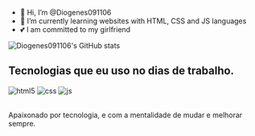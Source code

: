 - 👋 Hi, I’m @Diogenes091106
- 🌱 I’m currently learning websites with HTML, CSS and JS languages 
- 💕 I am committed to my girlfriend
  
![Diogenes091106's GitHub stats](https://github-readme-stats.vercel.app/api?username=Diogenes091106&show_icons=true&theme=radical)

##
 
## Tecnologias que eu uso no dias de trabalho.

<div style="display: inline_block">
  <img align="center" alt="html5" src="https://img.shields.io/badge/HTML5-E34F26?style=for-the-badge&logo=html5&logoColor=white" />
  <img align="center" alt="css" src="https://img.shields.io/badge/CSS3-1572B6?style=for-the-badge&logo=css3&logoColor=white" />
  <img align="center" alt="js" src="https://img.shields.io/badge/JavaScript-F7DF1E?style=for-the-badge&logo=javascript&logoColor=black" />
</div><br/>

Apaixonado por tecnologia, e com a mentalidade de mudar e melhorar sempre.
